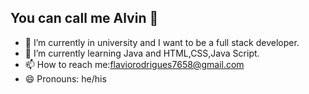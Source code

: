 ## You can call me Alvin 👋


- 🔭 I’m currently in university and I want to be a full stack developer.
- 🌱 I’m currently learning Java and HTML,CSS,Java Script.
- 📫 How to reach me:flaviorodrigues7658@gmail.com
- 😄 Pronouns: he/his



